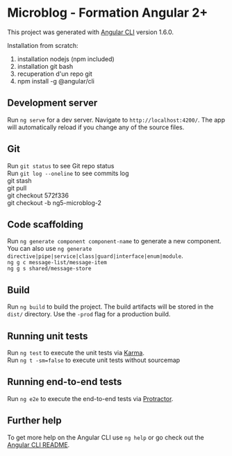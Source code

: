 # Microblog - Formation Angular 2+

This project was generated with [Angular CLI](https://github.com/angular/angular-cli) version 1.6.0.

Installation from scratch:  
1. installation nodejs (npm included)
2. installation git bash
3. recuperation d'un repo git
4. npm install -g @angular/cli


## Development server

Run `ng serve` for a dev server. Navigate to `http://localhost:4200/`. The app will automatically reload if you change any of the source files.

## Git

Run `git status` to see Git repo status  
Run `git log --oneline` to see commits log  
git stash  
git pull  
git checkout 572f336  
git checkout -b ng5-microblog-2  



## Code scaffolding

Run `ng generate component component-name` to generate a new component. You can also use `ng generate directive|pipe|service|class|guard|interface|enum|module`.  
`ng g c message-list/message-item`  
`ng g s shared/message-store`  

## Build

Run `ng build` to build the project. The build artifacts will be stored in the `dist/` directory. Use the `-prod` flag for a production build.

## Running unit tests

Run `ng test` to execute the unit tests via [Karma](https://karma-runner.github.io).  
Run `ng t -sm=false` to execute unit tests without sourcemap


## Running end-to-end tests

Run `ng e2e` to execute the end-to-end tests via [Protractor](http://www.protractortest.org/).

## Further help

To get more help on the Angular CLI use `ng help` or go check out the [Angular CLI README](https://github.com/angular/angular-cli/blob/master/README.md).
